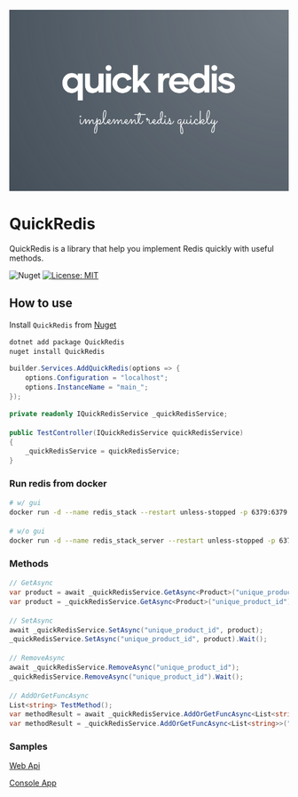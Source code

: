 ![QuickRedis](https://raw.githubusercontent.com/bariskisir/QuickRedis/master/assets/logo.png)

# QuickRedis

QuickRedis is a library that help you implement Redis quickly with useful methods.

![Nuget](https://img.shields.io/nuget/v/QuickRedis?label=QuickRedis)
[![License: MIT](https://img.shields.io/badge/License-MIT-yellow.svg)](https://opensource.org/licenses/MIT)

## How to use
Install `QuickRedis` from [Nuget](https://www.nuget.org/packages/QuickRedis)

```bash
dotnet add package QuickRedis
nuget install QuickRedis
```

```csharp
builder.Services.AddQuickRedis(options => {
	options.Configuration = "localhost";
	options.InstanceName = "main_";
});
```

```csharp
private readonly IQuickRedisService _quickRedisService;

public TestController(IQuickRedisService quickRedisService)
{
    _quickRedisService = quickRedisService;
}
```

### Run redis from docker
```bash
# w/ gui
docker run -d --name redis_stack --restart unless-stopped -p 6379:6379 -p 8001:8001 -v redis_data:/data redis/redis-stack:latest

# w/o gui
docker run -d --name redis_stack_server --restart unless-stopped -p 6379:6379 -v redis_data:/data redis/redis-stack-server:latest
```

### Methods
```csharp
// GetAsync
var product = await _quickRedisService.GetAsync<Product>("unique_product_id");
var product = _quickRedisService.GetAsync<Product>("unique_product_id").Result;

// SetAsync
await _quickRedisService.SetAsync("unique_product_id", product);
_quickRedisService.SetAsync("unique_product_id", product).Wait();

// RemoveAsync
await _quickRedisService.RemoveAsync("unique_product_id");
_quickRedisService.RemoveAsync("unique_product_id").Wait();

// AddOrGetFuncAsync
List<string> TestMethod();
var methodResult = await _quickRedisService.AddOrGetFuncAsync<List<string>>("result_unique_key", () => TestMethod());
var methodResult = _quickRedisService.AddOrGetFuncAsync<List<string>>("result_unique_key", () => TestMethod()).Result;
```

### Samples

[Web Api](https://github.com/bariskisir/QuickRedis/tree/master/samples/QuickRedis.Sample.WebApi)

[Console App](https://github.com/bariskisir/QuickRedis/tree/master/samples/QuickRedis.Sample.ConsoleApp)


